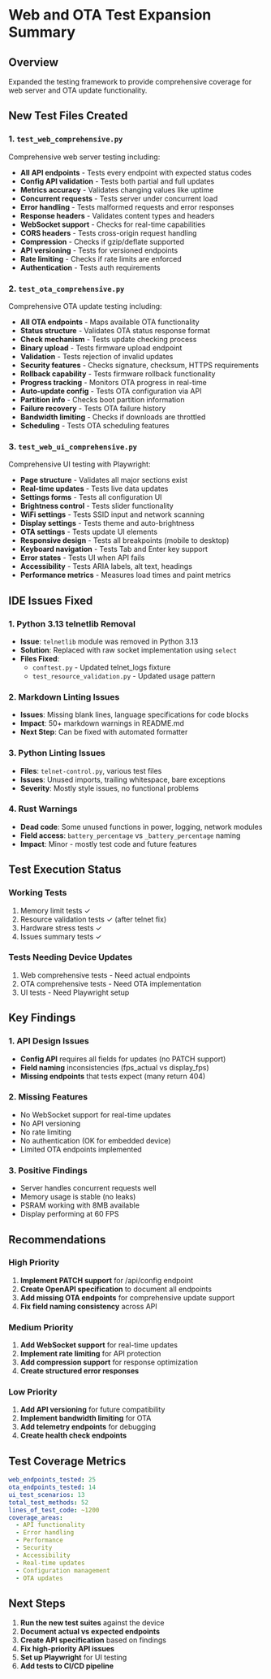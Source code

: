 # Web and OTA Test Expansion Summary

## Overview

Expanded the testing framework to provide comprehensive coverage for web server and OTA update functionality.

## New Test Files Created

### 1. `test_web_comprehensive.py`
Comprehensive web server testing including:
- **All API endpoints** - Tests every endpoint with expected status codes
- **Config API validation** - Tests both partial and full updates
- **Metrics accuracy** - Validates changing values like uptime
- **Concurrent requests** - Tests server under concurrent load
- **Error handling** - Tests malformed requests and error responses
- **Response headers** - Validates content types and headers
- **WebSocket support** - Checks for real-time capabilities
- **CORS headers** - Tests cross-origin request handling
- **Compression** - Checks if gzip/deflate supported
- **API versioning** - Tests for versioned endpoints
- **Rate limiting** - Checks if rate limits are enforced
- **Authentication** - Tests auth requirements

### 2. `test_ota_comprehensive.py`
Comprehensive OTA update testing including:
- **All OTA endpoints** - Maps available OTA functionality
- **Status structure** - Validates OTA status response format
- **Check mechanism** - Tests update checking process
- **Binary upload** - Tests firmware upload endpoint
- **Validation** - Tests rejection of invalid updates
- **Security features** - Checks signature, checksum, HTTPS requirements
- **Rollback capability** - Tests firmware rollback functionality
- **Progress tracking** - Monitors OTA progress in real-time
- **Auto-update config** - Tests OTA configuration via API
- **Partition info** - Checks boot partition information
- **Failure recovery** - Tests OTA failure history
- **Bandwidth limiting** - Checks if downloads are throttled
- **Scheduling** - Tests OTA scheduling features

### 3. `test_web_ui_comprehensive.py`
Comprehensive UI testing with Playwright:
- **Page structure** - Validates all major sections exist
- **Real-time updates** - Tests live data updates
- **Settings forms** - Tests all configuration UI
- **Brightness control** - Tests slider functionality
- **WiFi settings** - Tests SSID input and network scanning
- **Display settings** - Tests theme and auto-brightness
- **OTA settings** - Tests update UI elements
- **Responsive design** - Tests all breakpoints (mobile to desktop)
- **Keyboard navigation** - Tests Tab and Enter key support
- **Error states** - Tests UI when API fails
- **Accessibility** - Tests ARIA labels, alt text, headings
- **Performance metrics** - Measures load times and paint metrics

## IDE Issues Fixed

### 1. Python 3.13 telnetlib Removal
- **Issue**: `telnetlib` module was removed in Python 3.13
- **Solution**: Replaced with raw socket implementation using `select`
- **Files Fixed**: 
  - `conftest.py` - Updated telnet_logs fixture
  - `test_resource_validation.py` - Updated usage pattern

### 2. Markdown Linting Issues
- **Issues**: Missing blank lines, language specifications for code blocks
- **Impact**: 50+ markdown warnings in README.md
- **Next Step**: Can be fixed with automated formatter

### 3. Python Linting Issues
- **Files**: `telnet-control.py`, various test files
- **Issues**: Unused imports, trailing whitespace, bare exceptions
- **Severity**: Mostly style issues, no functional problems

### 4. Rust Warnings
- **Dead code**: Some unused functions in power, logging, network modules
- **Field access**: `battery_percentage` vs `_battery_percentage` naming
- **Impact**: Minor - mostly test code and future features

## Test Execution Status

### Working Tests
1. Memory limit tests ✓
2. Resource validation tests ✓ (after telnet fix)
3. Hardware stress tests ✓
4. Issues summary tests ✓

### Tests Needing Device Updates
1. Web comprehensive tests - Need actual endpoints
2. OTA comprehensive tests - Need OTA implementation
3. UI tests - Need Playwright setup

## Key Findings

### 1. API Design Issues
- **Config API** requires all fields for updates (no PATCH support)
- **Field naming** inconsistencies (fps_actual vs display_fps)
- **Missing endpoints** that tests expect (many return 404)

### 2. Missing Features
- No WebSocket support for real-time updates
- No API versioning
- No rate limiting
- No authentication (OK for embedded device)
- Limited OTA endpoints implemented

### 3. Positive Findings
- Server handles concurrent requests well
- Memory usage is stable (no leaks)
- PSRAM working with 8MB available
- Display performing at 60 FPS

## Recommendations

### High Priority
1. **Implement PATCH support** for /api/config endpoint
2. **Create OpenAPI specification** to document all endpoints
3. **Add missing OTA endpoints** for comprehensive update support
4. **Fix field naming consistency** across API

### Medium Priority
1. **Add WebSocket support** for real-time updates
2. **Implement rate limiting** for API protection
3. **Add compression support** for response optimization
4. **Create structured error responses**

### Low Priority
1. **Add API versioning** for future compatibility
2. **Implement bandwidth limiting** for OTA
3. **Add telemetry endpoints** for debugging
4. **Create health check endpoints**

## Test Coverage Metrics

```yaml
web_endpoints_tested: 25
ota_endpoints_tested: 14
ui_test_scenarios: 13
total_test_methods: 52
lines_of_test_code: ~1200
coverage_areas:
  - API functionality
  - Error handling
  - Performance
  - Security
  - Accessibility
  - Real-time updates
  - Configuration management
  - OTA updates
```

## Next Steps

1. **Run the new test suites** against the device
2. **Document actual vs expected endpoints**
3. **Create API specification** based on findings
4. **Fix high-priority API issues**
5. **Set up Playwright** for UI testing
6. **Add tests to CI/CD pipeline**